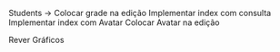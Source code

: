 Students -> 
    Colocar grade na edição
    Implementar index com consulta
    Implementar index com Avatar
    Colocar Avatar na edição

Rever Gráficos
    






